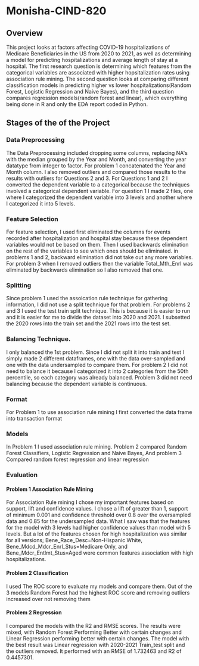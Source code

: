 # Monisha-CIND-820
## Overview
This project looks at factors affecting COVID-19 hospitalizations of Medicare Beneficiaries in the US from 2020 to 2021, as well as determining a model for predicting hospitalizations and average length of stay at a hospital. The first research question is determining which features from the categorical variables are associated with higher hopsitalization rates using association rule mining. The second question looks at comparing different classification models in predicting higher vs lower hospitalizations(Random Forest, Logistic Regression and Naive Bayes), and the third question compares regression models(random forest and linear), which everything being done in R and only the EDA report coded in Python. 
## Stages of the of the Project
### Data Preprocessing
The Data Preprocessing included dropping some columns, replacing NA's with the median grouped by the Year and Month, and converting the year datatype from integer to factor. For problem 1 concatenated the Year and Month column. I also removed outliers and compared those results to the results with outliers for Questions 2 and 3. For Questions 1 and 2 I converted the dependent variable to a categorical because the techniques involved a categorical dependent variable. For question 1 I made 2 files, one where I categorized the dependent variable into 3 levels and another where I categorized it into 5 levels.
### Feature Selection
For feature selection, I used first eliminated the columns for events recorded after hospitalization and hospital stay because these dependent variables would not be based on them. Then I used backwards elimination on the rest of the variables to see which ones should be eliminated. in problems 1 and 2, backward elimination did not take out any more variables. For problem 3 when I removed outliers then the variable Total_Mth_Enrl was eliminated by backwards elimination so I also removed that one. 
### Splitting 
Since problem 1 used the assoication rule technique for gathering information, I did not use a split technique for that problem. For problems 2 and 3 I used the test train split technique. This is because it is easier to run and it is easier for me to divide the dataset into 2020 and 2021. I subsetted the 2020 rows into the train set and the 2021 rows into the test set. 
### Balancing Technique.
I only balanced the 1st problem. Since I did not split it into train and test I simply made 2 different dataframes, one with the data over-sampled and one with the data undersampled to compare them. For problem 2 I did not need to balance it because I categorized it into 2 categories from the 50th percentile, so each category was already balanced. Problem 3 did not need balancing because the dependent variable is continuous. 
### Format
For Problem 1 to use association rule mining I first converted the data frame into transaction format
### Models
In Problem 1 I used association rule mining. Problem 2 compared Random Forest Classifiers, Logistic Regression and Naive Bayes, And problem 3 Compared random forest regression and linear regression
### Evaluation
#### Problem 1 Association Rule Mining
For Association Rule mining I chose my important features based on support, lift and confidence values. I chose a lift of greater than 1, support of minimum 0.001 and confidence threshold over 0.8 over the oversampled data and 0.85 for the undersampled data. What I saw was that the features for the model with 3 levels had higher confidence values than model with 5 levels. But a lot of the features chosen for high hospitalization was similar for all versions; Bene_Race_Desc=Non-Hispanic White, Bene_Mdcd_Mdcr_Enrl_Stus=Medicare Only, and Bene_Mdcr_Entlmt_Stus=Aged were common features association with high hospitalizations. 
#### Problem 2 Classification
I used The ROC score to evaluate my models and compare them. Out of the 3 models Random Forest had the highest ROC score and removing outliers increased over not removing them
#### Problem 2 Regression
I compared the models with the R2 and RMSE scores. The results were mixed, with Random Forest Performing Better with certain changes and Linear Regression performing better with certain changes. The model with the best result was Linear regression with 2020-2021 Train_test split and the outliers removed. It performed with an RMSE of 1.732463 and R2 of 0.4457301.
